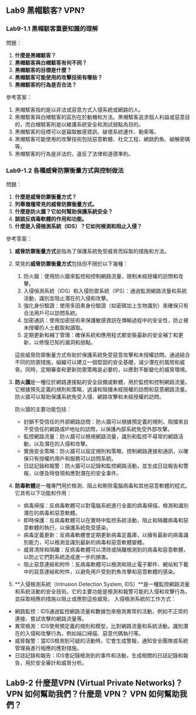 ## Lab9  黑帽駭客? VPN?
### Lab9-1.1 黑帽駭客重要知識的理解
問題：

1. **什麼是黑帽駭客？**
2. **黑帽駭客與白帽駭客有何不同？**
3. **黑帽駭客的目標是什麼？**
4. **黑帽駭客可能使用的攻擊技術有哪些？**
5. **黑帽駭客的行為是否合法？**

參考答案：

1. 黑帽駭客指的是以非法或惡意方式入侵系統或網路的人。
2. 黑帽駭客與白帽駭客的區別在於動機和方法。黑帽駭客追求個人利益或惡意目的，而白帽駭客則是以維護系統安全和測試弱點為目的。
3. 黑帽駭客的目標可以是竊取敏感資訊、破壞系統運作、勒索等。
4. 黑帽駭客可能使用的攻擊技術包括惡意軟體、社交工程、網路釣魚、破解密碼等。
5. 黑帽駭客的行為是非法的，違反了法律和道德準則。

### Lab9-1.2 各種威脅防禦衡量方式與控制做法
問題：

1. **什麼是威脅防禦衡量方式？**
2. **列舉幾種常見的威脅防禦衡量方式。**
3. **什麼是防火牆？它如何幫助保護系統安全？**
4. **談談反病毒軟體的作用和功能。**
5. **什麼是入侵檢測系統（IDS）？它如何檢測和阻止入侵？**

參考答案：

1. **威脅防禦衡量方式**是指為了保護系統免受威脅而採取的措施和方法。
2. 常見的**威脅防禦衡量方式**包括但不限於以下幾種：
    1. 防火牆：使用防火牆來監控和控制網路流量，限制未經授權的訪問和攻擊。
    2. 入侵偵測系統（IDS）和入侵防禦系統（IPS）：通過監測網路流量和系統活動，識別並阻止潛在的入侵和攻擊。
    3. 強化身份驗證：使用多因素身份驗證（如密碼加上生物識別）來確保只有合法用戶可以訪問系統。
    4. 加密通訊：使用加密技術來保護敏感資訊在傳輸過程中的安全性，防止被未授權的人士截取和讀取。
    5. 定期更新和補丁管理：確保系統和應用程式都安裝最新的安全補丁和更新，以修復已知的漏洞和弱點。
    
    這些威脅防禦衡量方式有助於保護系統免受惡意攻擊和未授權訪問。通過結合不同的防禦措施，組織可以建立一個堅固的安全基礎，減少潛在的風險和威脅。同時，定期審查和更新防禦策略是必要的，以應對不斷變化的威脅環境。
    
3. **防火牆**是一種位於網路連接點的安全設備或軟體，用於監控和控制網路流量。它根據預先定義的規則和策略，過濾和阻擋未經授權的訪問和惡意網路流量。防火牆可以幫助保護系統免受入侵、網路攻擊和未經授權的訪問。
    
    防火牆的主要功能包括：
    
    - 封鎖不受信任的外部網路訪問：防火牆可以根據預定義的規則，阻擋來自不受信任的網路或IP地址的訪問，以保護內部系統免受外部攻擊。
    - 監控網路流量：防火牆可以檢視網路流量，識別和監控不尋常的網路活動，以及潛在的入侵和攻擊。
    - 實施安全策略：防火牆可以設定規則和策略，控制網路連接和通訊，以確保只有授權的用戶和服務可以訪問系統。
    - 日誌記錄和報警：防火牆可以記錄和監控網路活動，並生成日誌報告和警報，以便及時發現和應對潛在的安全事件。
4. **防毒軟體**是一種專門用於檢測、阻止和刪除電腦病毒和其他惡意軟體的程式。它具有以下功能和作用：
    - 病毒掃描：反病毒軟體可以對電腦系統進行全面的病毒掃描，檢測和識別潛在的病毒和惡意軟體。
    - 即時保護：反病毒軟體可以在實時中監控系統活動，阻止和隔離病毒和惡意軟體的執行，以保護系統免受感染。
    - 病毒定義更新：反病毒軟體會定期更新病毒定義庫，以擁有最新的病毒識別能力，可以檢測並識別最新的病毒和惡意軟體變體。
    - 威脅清除和隔離：反病毒軟體可以清除或隔離檢測到的病毒和惡意軟體，以防止它們對系統造成進一步的損害。
    - 阻止惡意連結和附件：反病毒軟體可以檢測和阻止電子郵件、網站和下載中的惡意連結和附件，以避免用戶受到釣魚攻擊和惡意軟體的感染。
5. **入侵檢測系統（Intrusion Detection System, IDS）**是一種監控網路流量和系統活動的安全技術。它的主要功能是檢測和報警可能的入侵和攻擊行為，並採取相應的措施以阻止或應對這些威脅。
 入侵檢測系統的工作方式：

- 網路監控：IDS通過監控網路流量和數據包來檢測異常的活動，例如不正常的連接、嘗試攻擊的網路流量等。
- 異常檢測：IDS使用預定義的規則和模型，比對網路流量和系統活動，識別潛在的入侵和攻擊行為，例如端口掃描、惡意代碼執行等。
- 威脅報警：當IDS檢測到可疑的活動時，它會生成警報，通知安全團隊或系統管理員進行相應的應對措施。
- 日誌記錄和報告：IDS會記錄檢測到的事件和活動，生成相關的日誌記錄和報告，用於安全審計和威脅分析。

## Lab9-2 什麼是VPN (Virtual Private Networks)？ VPN 如何幫助我們？什麼是 VPN？ VPN 如何幫助我們？


